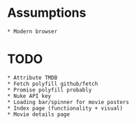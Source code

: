 # Assumptions
    * Modern browser

# TODO
    * Attribute TMDB
    * Fetch polyfill github/fetch
    * Promise polyfill probably
    * Nuke API key
    * Loading bar/spinner for movie posters
    * Index page (functionality + visual)
    * Movie details page
